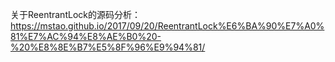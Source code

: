 关于ReentrantLock的源码分析：
https://mstao.github.io/2017/09/20/ReentrantLock%E6%BA%90%E7%A0%81%E7%AC%94%E8%AE%B0%20-%20%E8%8E%B7%E5%8F%96%E9%94%81/
